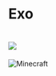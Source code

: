 # Exo


![](https://y.yarn.co/f287db7c-5568-4ed8-9758-532dd06a1569_text.gif)
=======
![Minecraft](https://media3.giphy.com/media/Yh0qLwfpAogL9vVxhL/200.gif)

